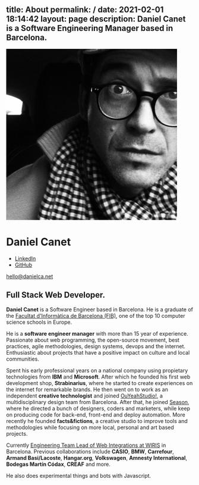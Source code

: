 title: About
permalink: /
date: 2021-02-01 18:14:42
layout: page
description: Daniel Canet is a Software Engineering Manager based in Barcelona.
--- 
<div class="first stack">
    <img src="media/profile.jpg" alt="Profile pic from Daniel Canet" class="img-profile" />
    <h1>Daniel Canet</h1>
    <ul class="social" role="list">
        <li>
            <a href="https://linkedin.com" title="Visit Daniel Canet's LinkedIn profile">
                LinkedIn
            </a>
        </li>
        <li>
            <a href="https://github.com/dcanetma" title="Visit Daniel Canet's GitHub profile">
                GitHub
            </a>
        </li>
    </ul>
    <p>
        <a href="mailto:hello@danielca.net" title="Contact by e-mail" class="btn">hello@danielca.net</a>
    </p>
</div>
<div class="last stack bio">
    <h2>
        Full Stack Web Developer.
    </h2>
    <p>
        <b>Daniel Canet</b> is a Software Engineer based in Barcelona. He is a graduate of
        the <a href="https://www.fib.upc.edu/en/fib">Facultat d'Informàtica de Barcelona (FIB)</a>, one
        of the top 10 computer science schools in Europe.
    </p>
    <p>He is a <b>software engineer manager</b> with more than 15 year of experience. Passionate about web programming, the open-source
        movement, best practices, agile methodologies, design systems, devops and the internet.
        Enthusiastic about
        projects that have a positive impact on culture and local communities.
    </p>
    <p>Spent his early professional years on a national company using propietary technologies from <b>IBM</b>
        and
        <b>Microsoft</b>. After which he founded his first web development shop, <b>Strabinarius</b>, where he started
        to create
        experiences on the internet for remarkable brands. He then went on to work as an independent
        <b>creative
        technologist</b> and joined <a href="https://ouyeahstudio.com/" title="OuYeahStudio!">OuYeahStudio!</a>, a multidisciplinary design team from Barcelona. After that,
        he joined <a href="https://season.es/" title="Season">Season</a>, where he directed a bunch of designers, coders and marketers, while keep on
        producing code for back-end, front-end and deploy automation. More recently he
        founded <b>facts&fictions</b>, a creative studio to improve tools and methodologies while focusing on
        more local, personal and art based projects. 
    </p>
    <p>
        Currently <a href="https://www.wiris.com/"
            title="Current position">Engineering Team Lead of Web Integrations at WIRIS</a> in Barcelona. Previous collaborations include <b>CASIO</b>, <b>BMW</b>,
        <b>Carrefour</b>, <b>Armand Basi/Lacoste</b>, <b>Hangar.org</b>, <b>Volkswagen</b>, <b>Amnesty International</b>, <b>Bodegas Martín
        Códax</b>, <b>CREAF</b> and more.
    </p>
    <p>
        He also does experimental things and bots with Javascript.
    </p>
</div>
